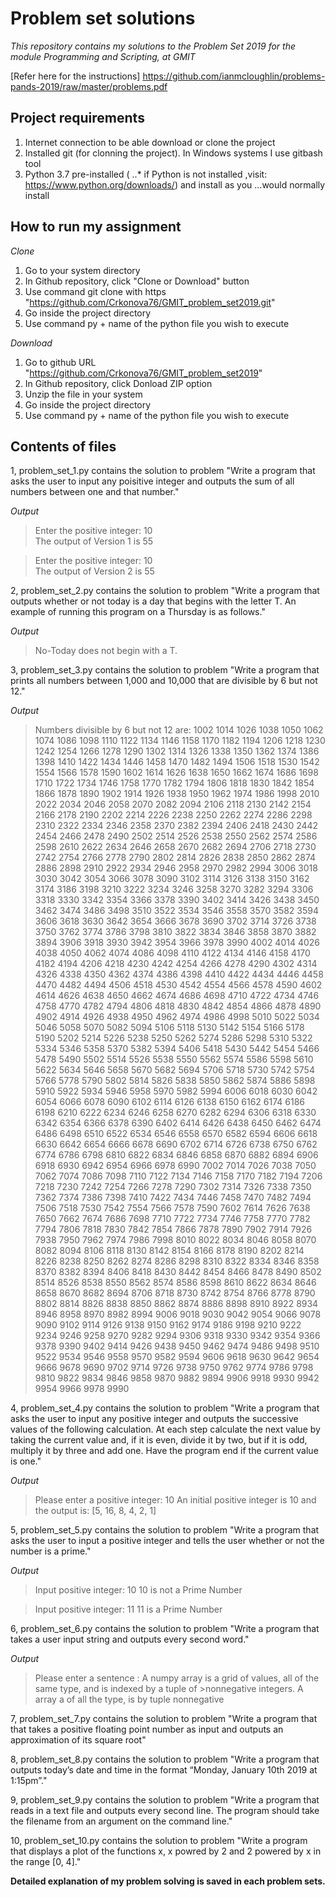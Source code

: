 # Problem set solutions

*This repository contains my solutions to the Problem Set 2019 for the module Programming and    Scripting, at GMIT*

[Refer here for the instructions] https://github.com/ianmcloughlin/problems-pands-2019/raw/master/problems.pdf

## Project requirements

1. Internet connection to be able download or clone the project
2. Installed git (for clonning the project). In Windows systems I use gitbash tool
3. Python 3.7 pre-installed (
..* if Python is not installed ,visit:  https://www.python.org/downloads/) and install as you ...would normally install


## How to run my assignment

*Clone*

1. Go to your system directory
2. In Github repository, click "Clone or Download" button
3. Use command git clone with https "https://github.com/Crkonova76/GMIT_problem_set2019.git"
4. Go inside the project directory
5. Use command py + name of the python file you wish to execute

*Download*

1. Go to github URL "https://github.com/Crkonova76/GMIT_problem_set2019"
2. In Github repository, click Donload ZIP option
3. Unzip the file in your system
4. Go inside the project directory
5. Use command py + name of the python file you wish to execute

## Contents of files

1, problem_set_1.py contains the solution to problem "Write a program that asks the user to input any poisitive integer and outputs the sum of all numbers between one and that number." 

*Output*

>Enter the positive integer: 10 \
>The output of Version 1 is 55

>Enter the positive integer: 10 \
>The output of Version 2 is 55

2, problem_set_2.py contains the solution to problem "Write a program that outputs whether or not today is a day that begins with the letter T. An example of running this program on a Thursday is as follows."

*Output*

>No-Today does not begin with a T.


3, problem_set_3.py contains the solution to problem "Write a program that prints all numbers between 1,000 and 10,000 that are divisible by 6 but not 12."

*Output*

>Numbers divisible by 6 but not 12 are:
>1002 1014 1026 1038 1050 1062 1074 1086 1098 1110 1122 1134 1146 1158 1170 1182 1194 1206 1218 
>1230 1242 1254 1266 1278 1290 1302 1314 1326 1338 1350 1362 1374 1386 1398 1410 1422 1434 1446 
>1458 1470 1482 1494 1506 1518 1530 1542 1554 1566 1578 1590 1602 1614 1626 1638 1650 1662 1674 
>1686 1698 1710 1722 1734 1746 1758 1770 1782 1794 1806 1818 1830 1842 1854 1866 1878 1890 1902 
>1914 1926 1938 1950 1962 1974 1986 1998 2010 2022 2034 2046 2058 2070 2082 2094 2106 2118 2130 
>2142 2154 2166 2178 2190 2202 2214 2226 2238 2250 2262 2274 2286 2298 2310 2322 2334 2346 2358 
>2370 2382 2394 2406 2418 2430 2442 2454 2466 2478 2490 2502 2514 2526 2538 2550 2562 2574 2586 
>2598 2610 2622 2634 2646 2658 2670 2682 2694 2706 2718 2730 2742 2754 2766 2778 2790 2802 2814 
>2826 2838 2850 2862 2874 2886 2898 2910 2922 2934 2946 2958 2970 2982 2994 3006 3018 3030 3042 
>3054 3066 3078 3090 3102 3114 3126 3138 3150 3162 3174 3186 3198 3210 3222 3234 3246 3258 3270 
>3282 3294 3306 3318 3330 3342 3354 3366 3378 3390 3402 3414 3426 3438 3450 3462 3474 3486 3498 
>3510 3522 3534 3546 3558 3570 3582 3594 3606 3618 3630 3642 3654 3666 3678 3690 3702 3714 3726 
>3738 3750 3762 3774 3786 3798 3810 3822 3834 3846 3858 3870 3882 3894 3906 3918 3930 3942 3954 
>3966 3978 3990 4002 4014 4026 4038 4050 4062 4074 4086 4098 4110 4122 4134 4146 4158 4170 4182 
>4194 4206 4218 4230 4242 4254 4266 4278 4290 4302 4314 4326 4338 4350 4362 4374 4386 4398 4410 
>4422 4434 4446 4458 4470 4482 4494 4506 4518 4530 4542 4554 4566 4578 4590 4602 4614 4626 4638 
>4650 4662 4674 4686 4698 4710 4722 4734 4746 4758 4770 4782 4794 4806 4818 4830 4842 4854 4866 
>4878 4890 4902 4914 4926 4938 4950 4962 4974 4986 4998 5010 5022 5034 5046 5058 5070 5082 5094 
>5106 5118 5130 5142 5154 5166 5178 5190 5202 5214 5226 5238 5250 5262 5274 5286 5298 5310 5322 
>5334 5346 5358 5370 5382 5394 5406 5418 5430 5442 5454 5466 5478 5490 5502 5514 5526 5538 5550 
>5562 5574 5586 5598 5610 5622 5634 5646 5658 5670 5682 5694 5706 5718 5730 5742 5754 5766 5778 
>5790 5802 5814 5826 5838 5850 5862 5874 5886 5898 5910 5922 5934 5946 5958 5970 5982 5994 6006 
>6018 6030 6042 6054 6066 6078 6090 6102 6114 6126 6138 6150 6162 6174 6186 6198 6210 6222 6234 
>6246 6258 6270 6282 6294 6306 6318 6330 6342 6354 6366 6378 6390 6402 6414 6426 6438 6450 6462 
>6474 6486 6498 6510 6522 6534 6546 6558 6570 6582 6594 6606 6618 6630 6642 6654 6666 6678 6690 
>6702 6714 6726 6738 6750 6762 6774 6786 6798 6810 6822 6834 6846 6858 6870 6882 6894 6906 6918 
>6930 6942 6954 6966 6978 6990 7002 7014 7026 7038 7050 7062 7074 7086 7098 7110 7122 7134 7146 
>7158 7170 7182 7194 7206 7218 7230 7242 7254 7266 7278 7290 7302 7314 7326 7338 7350 7362 7374 
>7386 7398 7410 7422 7434 7446 7458 7470 7482 7494 7506 7518 7530 7542 7554 7566 7578 7590 7602 
>7614 7626 7638 7650 7662 7674 7686 7698 7710 7722 7734 7746 7758 7770 7782 7794 7806 7818 7830 
>7842 7854 7866 7878 7890 7902 7914 7926 7938 7950 7962 7974 7986 7998 8010 8022 8034 8046 8058 
>8070 8082 8094 8106 8118 8130 8142 8154 8166 8178 8190 8202 8214 8226 8238 8250 8262 8274 8286 
>8298 8310 8322 8334 8346 8358 8370 8382 8394 8406 8418 8430 8442 8454 8466 8478 8490 8502 8514 
>8526 8538 8550 8562 8574 8586 8598 8610 8622 8634 8646 8658 8670 8682 8694 8706 8718 8730 8742 
>8754 8766 8778 8790 8802 8814 8826 8838 8850 8862 8874 8886 8898 8910 8922 8934 8946 8958 8970 
>8982 8994 9006 9018 9030 9042 9054 9066 9078 9090 9102 9114 9126 9138 9150 9162 9174 9186 9198 
>9210 9222 9234 9246 9258 9270 9282 9294 9306 9318 9330 9342 9354 9366 9378 9390 9402 9414 9426 
>9438 9450 9462 9474 9486 9498 9510 9522 9534 9546 9558 9570 9582 9594 9606 9618 9630 9642 9654 
>9666 9678 9690 9702 9714 9726 9738 9750 9762 9774 9786 9798 9810 9822 9834 9846 9858 9870 9882 
>9894 9906 9918 9930 9942 9954 9966 9978 9990 


4, problem_set_4.py contains the solution to problem "Write a program that asks the user to input any positive integer and outputs the successive values of the following calculation. At each step calculate the next value by taking the current value and, if it is even, divide it by two, but if it is odd, multiply it by three and add one. Have the program end if the current value is one."

*Output*

>Please enter a positive integer: 10
>An initial positive integer is 10 and the output is: [5, 16, 8, 4, 2, 1]

5, problem_set_5.py contains the solution to problem "Write a program that asks the user to input a positive integer and tells the user whether or not the number is a prime."

*Output*

>Input positive integer: 10
>10 is not a Prime Number

>Input positive integer: 11
>11  is a Prime Number

6, problem_set_6.py contains the solution to problem "Write a program that takes a user input string and outputs every second word."

*Output*

>Please enter a sentence :
 >A numpy array is a grid of values, all of the same type, and is indexed by a tuple of >nonnegative integers. 
>A array a of all the type, is by tuple nonnegative 

7, problem_set_7.py contains the solution to problem "Write a program that that takes a positive floating point number as input and outputs an approximation of its square root"

8, problem_set_8.py contains the solution to problem "Write a program that outputs today’s date and time in the format “Monday, January 10th 2019 at 1:15pm”."

9, problem_set_9.py contains the solution to problem "Write a program that reads in a text file and outputs every second line. The program should take the filename from an argument on the command line."

10, problem_set_10.py contains the solution to problem "Write a program that displays a plot of the functions x, x powred by 2 and 2 powered by x in the range [0, 4]."
 
**Detailed explanation of my problem solving is saved in each problem sets.**